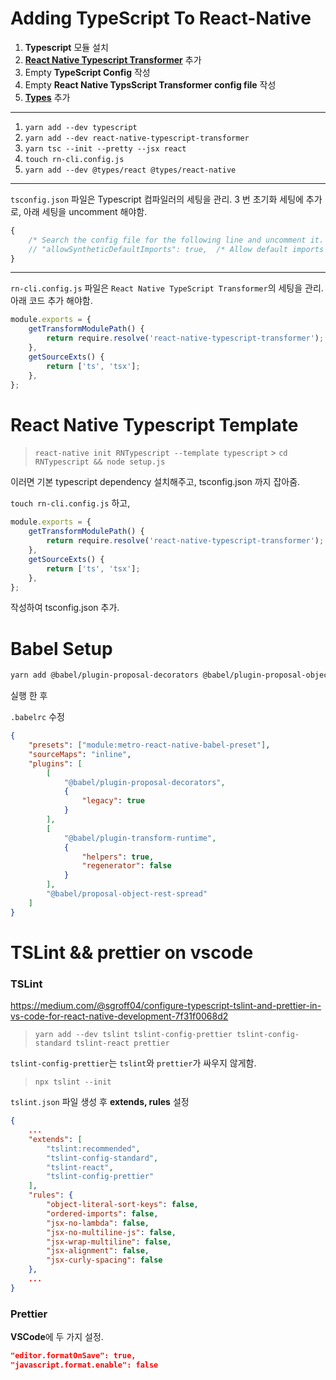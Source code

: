 # Adding TypeScript To React-Native

1. **Typescript** 모듈 설치
2. **[React Native Typescript Transformer](https://github.com/ds300/react-native-typescript-transformer)** 추가
3. Empty **TypeScript Config** 작성
4. Empty **React Native TypsScript Transformer config file** 작성
5. **[Types](https://github.com/DefinitelyTyped/DefinitelyTyped)** 추가

---

1. `yarn add --dev typescript`
2. `yarn add --dev react-native-typescript-transformer`
3. `yarn tsc --init --pretty --jsx react`
4. `touch rn-cli.config.js`
5. `yarn add --dev @types/react @types/react-native`

---

`tsconfig.json` 파일은 Typescript 컴파일러의 세팅을 관리.
3 번 초기화 세팅에 추가로, 아래 세팅을 uncomment 해야함.

```javascript
{
    /* Search the config file for the following line and uncomment it. */
    // "allowSyntheticDefaultImports": true,  /* Allow default imports from modules with no default export. This does not affect code emit, just typechecking. */
}
```

---

`rn-cli.config.js` 파일은 `React Native TypeScript Transformer`의 세팅을 관리.
아래 코드 추가 해야함.

```javascript
module.exports = {
    getTransformModulePath() {
        return require.resolve('react-native-typescript-transformer');
    },
    getSourceExts() {
        return ['ts', 'tsx'];
    },
};
```

# React Native Typescript Template

> `react-native init RNTypescript --template typescript` > `cd RNTypescript && node setup.js`

이러면 기본 typescript dependency 설치해주고, tsconfig.json 까지 잡아줌.

`touch rn-cli.config.js` 하고,

```javascript
module.exports = {
    getTransformModulePath() {
        return require.resolve('react-native-typescript-transformer');
    },
    getSourceExts() {
        return ['ts', 'tsx'];
    },
};
```

작성하여 tsconfig.json 추가.

# Babel Setup

```bash
yarn add @babel/plugin-proposal-decorators @babel/plugin-proposal-object-rest-spread @babel/plugin-transform-runtime
```

실행 한 후

`.babelrc` 수정

```json
{
    "presets": ["module:metro-react-native-babel-preset"],
    "sourceMaps": "inline",
    "plugins": [
        [
            "@babel/plugin-proposal-decorators",
            {
                "legacy": true
            }
        ],
        [
            "@babel/plugin-transform-runtime",
            {
                "helpers": true,
                "regenerator": false
            }
        ],
        "@babel/proposal-object-rest-spread"
    ]
}
```

# TSLint && prettier on vscode

### TSLint

https://medium.com/@sgroff04/configure-typescript-tslint-and-prettier-in-vs-code-for-react-native-development-7f31f0068d2

> `yarn add --dev tslint tslint-config-prettier tslint-config-standard tslint-react prettier`

`tslint-config-prettier`는 `tslint`와 `prettier`가 싸우지 않게함.

> `npx tslint --init`

`tslint.json` 파일 생성 후 **extends, rules** 설정

```json
{
    ...
    "extends": [
        "tslint:recommended",
        "tslint-config-standard",
        "tslint-react",
        "tslint-config-prettier"
    ],
    "rules": {
        "object-literal-sort-keys": false,
        "ordered-imports": false,
        "jsx-no-lambda": false,
        "jsx-no-multiline-js": false,
        "jsx-wrap-multiline": false,
        "jsx-alignment": false,
        "jsx-curly-spacing": false
    },
    ...
}
```

### Prettier

**VSCode**에 두 가지 설정.

```json
"editor.formatOnSave": true,
"javascript.format.enable": false
```
